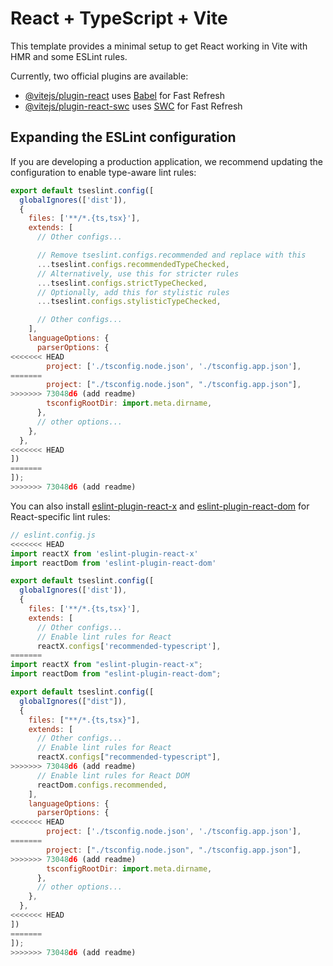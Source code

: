 # React + TypeScript + Vite

This template provides a minimal setup to get React working in Vite with HMR and some ESLint rules.

Currently, two official plugins are available:

- [@vitejs/plugin-react](https://github.com/vitejs/vite-plugin-react/blob/main/packages/plugin-react) uses [Babel](https://babeljs.io/) for Fast Refresh
- [@vitejs/plugin-react-swc](https://github.com/vitejs/vite-plugin-react/blob/main/packages/plugin-react-swc) uses [SWC](https://swc.rs/) for Fast Refresh

## Expanding the ESLint configuration

If you are developing a production application, we recommend updating the configuration to enable type-aware lint rules:

```js
export default tseslint.config([
  globalIgnores(['dist']),
  {
    files: ['**/*.{ts,tsx}'],
    extends: [
      // Other configs...

      // Remove tseslint.configs.recommended and replace with this
      ...tseslint.configs.recommendedTypeChecked,
      // Alternatively, use this for stricter rules
      ...tseslint.configs.strictTypeChecked,
      // Optionally, add this for stylistic rules
      ...tseslint.configs.stylisticTypeChecked,

      // Other configs...
    ],
    languageOptions: {
      parserOptions: {
<<<<<<< HEAD
        project: ['./tsconfig.node.json', './tsconfig.app.json'],
=======
        project: ["./tsconfig.node.json", "./tsconfig.app.json"],
>>>>>>> 73048d6 (add readme)
        tsconfigRootDir: import.meta.dirname,
      },
      // other options...
    },
  },
<<<<<<< HEAD
])
=======
]);
>>>>>>> 73048d6 (add readme)
```

You can also install [eslint-plugin-react-x](https://github.com/Rel1cx/eslint-react/tree/main/packages/plugins/eslint-plugin-react-x) and [eslint-plugin-react-dom](https://github.com/Rel1cx/eslint-react/tree/main/packages/plugins/eslint-plugin-react-dom) for React-specific lint rules:

```js
// eslint.config.js
<<<<<<< HEAD
import reactX from 'eslint-plugin-react-x'
import reactDom from 'eslint-plugin-react-dom'

export default tseslint.config([
  globalIgnores(['dist']),
  {
    files: ['**/*.{ts,tsx}'],
    extends: [
      // Other configs...
      // Enable lint rules for React
      reactX.configs['recommended-typescript'],
=======
import reactX from "eslint-plugin-react-x";
import reactDom from "eslint-plugin-react-dom";

export default tseslint.config([
  globalIgnores(["dist"]),
  {
    files: ["**/*.{ts,tsx}"],
    extends: [
      // Other configs...
      // Enable lint rules for React
      reactX.configs["recommended-typescript"],
>>>>>>> 73048d6 (add readme)
      // Enable lint rules for React DOM
      reactDom.configs.recommended,
    ],
    languageOptions: {
      parserOptions: {
<<<<<<< HEAD
        project: ['./tsconfig.node.json', './tsconfig.app.json'],
=======
        project: ["./tsconfig.node.json", "./tsconfig.app.json"],
>>>>>>> 73048d6 (add readme)
        tsconfigRootDir: import.meta.dirname,
      },
      // other options...
    },
  },
<<<<<<< HEAD
])
=======
]);
>>>>>>> 73048d6 (add readme)
```
